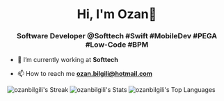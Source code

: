 <h1 align="center">Hi, I'm Ozan👋</h1>
<h3 align="center">Software Developer @Softtech #Swift #MobileDev #PEGA #Low-Code #BPM </h3>

- 🔭 I’m currently working at **Softtech**
  
- 📫 How to reach me **ozan.bilgili@hotmail.com**

![ozanbilgili's Streak](https://github-readme-streak-stats.herokuapp.com/?user=ozanbilgili&theme=tokyonight&hide_border=true)
![ozanbilgili's Stats](https://github-readme-stats.vercel.app/api?username=ozanbilgili&theme=tokyonight&show_icons=true&hide_border=true&count_private=true)
![ozanbilgili's Top Languages](https://github-readme-stats.vercel.app/api/top-langs/?username=ozanbilgili&theme=tokyonight&show_icons=true&hide_border=true&layout=compact)

